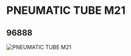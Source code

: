# PNEUMATIC TUBE M21
## 96888
![PNEUMATIC TUBE M21](https://lc-www-live-s.legocdn.com/media/bricks/5/2/4631290.jpg)